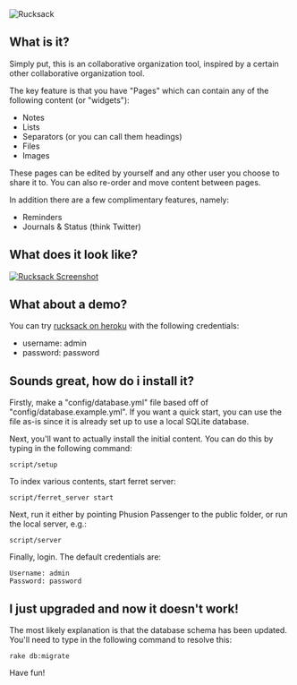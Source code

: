 <img src="http://cloud.github.com/downloads/jamesu/rucksack/rckguy-lsm.png" alt="Rucksack"/>

## What is it?

Simply put, this is an collaborative organization tool, 
inspired by a certain other collaborative organization tool. 

The key feature is that you have "Pages" which can contain 
any of the following content (or "widgets"):

* Notes
* Lists
* Separators (or you can call them headings)
* Files
* Images

These pages can be edited by yourself and any other 
user you choose to share it to. 
You can also re-order and move content between pages. 

In addition there are a few complimentary features, namely:

* Reminders
* Journals & Status (think Twitter)

## What does it look like?

<a href="http://cloud.github.com/downloads/qiushihe/rucksack/Picture_1.png"><img src="http://cloud.github.com/downloads/qiushihe/rucksack/Picture_1.png" alt="Rucksack Screenshot"/></a>

## What about a demo?

You can try <a href="http://rucksack.heroku.com">rucksack on heroku</a> with the following credentials:

* username: admin
* password: password

## Sounds great, how do i install it?

Firstly, make a "config/database.yml" file based off of 
"config/database.example.yml". If you want a quick start, 
you can use the file as-is since it is already set up to 
use a local SQLite database.

Next, you'll want to actually install the initial content. 
You can do this by typing in the following command: 

    script/setup

To index various contents, start ferret server:

    script/ferret_server start

Next, run it either by pointing Phusion Passenger to the 
public folder, or run the local server, e.g.:

    script/server

Finally, login. The default credentials are:

    Username: admin
    Password: password

## I just upgraded and now it doesn't work!

The most likely explanation is that the database schema has been updated. You'll need to type in the following command to resolve this:

    rake db:migrate

Have fun!
